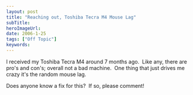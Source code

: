 ```yaml
---
layout: post 
title: "Reaching out, Toshiba Tecra M4 Mouse Lag"
subTitle: 
heroImageUrl: 
date: 2006-1-25
tags: ["Off Topic"]
keywords: 
---
```


I received my Toshiba Tecra M4 around 7 months ago.&nbsp; Like any, there are pro's and con's; overall not a bad machine.&nbsp; One thing that just drives me crazy it's the random mouse lag.

Does anyone know a fix for this?&nbsp; If so, please comment!